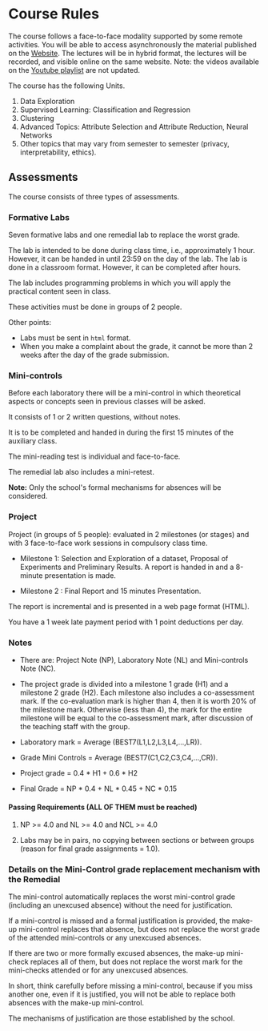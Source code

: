 # Course Rules

The course follows a face-to-face modality supported by some remote activities. You will be able to access asynchronously the material published on the [Website](https://valbarriere.github.io/minerias/). The lectures will be in hybrid format, the lectures will be recorded, and visible online on the same website.
Note: the videos available on the [Youtube playlist](https://www.youtube.com/playlist?list=PLKUV14d0mKnUXXfmhqqZdcsNGAuV2GZda) are not updated.

The course has the following Units.

1. Data Exploration
2. Supervised Learning: Classification and Regression
3. Clustering
4. Advanced Topics: Attribute Selection and Attribute Reduction, Neural Networks
5. Other topics that may vary from semester to semester (privacy, interpretability, ethics).

## Assessments

The course consists of three types of assessments.

### Formative Labs

Seven formative labs and one remedial lab to replace the worst grade.

The lab is intended to be done during class time, i.e., approximately 1 hour. However, it can be handed in until 23:59 on the day of the lab. The lab is done in a classroom format. However, it can be completed after hours.

The lab includes programming problems in which you will apply the practical content seen in class.

These activities must be done in groups of 2 people.

Other points: 
* Labs must be sent in `html` format. 
* When you make a complaint about the grade, it cannot be more than 2 weeks after the day of the grade submission. 

### Mini-controls

Before each laboratory there will be a mini-control in which theoretical aspects or concepts seen in previous classes will be asked.

It consists of 1 or 2 written questions, without notes.

It is to be completed and handed in during the first 15 minutes of the auxiliary class.

The mini-reading test is individual and face-to-face.

The remedial lab also includes a mini-retest.

**Note:** Only the school's formal mechanisms for absences will be considered.

### Project

Project (in groups of 5 people): evaluated in 2 milestones (or stages) and with 3 face-to-face work sessions in compulsory class time.

- Milestone 1: Selection and Exploration of a dataset, Proposal of Experiments and Preliminary Results.  A report is handed in and a 8-minute presentation is made.

- Milestone 2 : Final Report and 15 minutes Presentation.

The report is incremental and is presented in a web page format (HTML).

You have a 1 week late payment period with 1 point deductions per day.

### Notes

- There are: Project Note (NP), Laboratory Note (NL) and Mini-controls Note (NC).

- The project grade is divided into a milestone 1 grade (H1) and a milestone 2 grade (H2). Each milestone also includes a co-assessment mark. If the co-evaluation mark is higher than 4, then it is worth 20% of the milestone mark. Otherwise (less than 4), the mark for the entire milestone will be equal to the co-assessment mark, after discussion of the teaching staff with the group.

- Laboratory mark = Average (BEST7(L1,L2,L3,L4,...,LR)).

- Grade Mini Controls = Average (BEST7(C1,C2,C3,C4,...,CR)).

- Project grade = 0.4 \* H1 + 0.6 \* H2 

- Final Grade = NP \* 0.4 + NL \* 0.45 + NC \* 0.15

#### Passing Requirements (ALL OF THEM must be reached)

1. NP >= 4.0 and NL >= 4.0 and NCL >= 4.0

2. Labs may be in pairs, no copying between sections or between groups (reason for final grade assignments = 1.0).

### Details on the Mini-Control grade replacement mechanism with the Remedial

The mini-control automatically replaces the worst mini-control grade (including an unexcused absence) without the need for justification.

If a mini-control is missed and a formal justification is provided, the make-up mini-control replaces that absence, but does not replace the worst grade of the attended mini-controls or any unexcused absences.

If there are two or more formally excused absences, the make-up mini-check replaces all of them, but does not replace the worst mark for the mini-checks attended or for any unexcused absences.

In short, think carefully before missing a mini-control, because if you miss another one, even if it is justified, you will not be able to replace both absences with the make-up mini-control.

The mechanisms of justification are those established by the school.